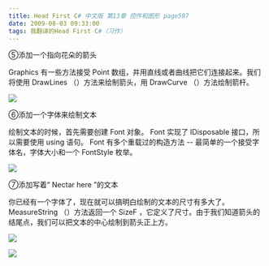 ```yaml
---
title: Head First C# 中文版 第13章 控件和图形 page597
date: 2009-08-03 09:33:00
tags: 我翻译的Head First C#（习作）
---
```

⑤添加一个指向花朵的箭头

  

Graphics  有一些方法接受  Point  数组，并用直线或者曲线把它们连接起来。我们将使用  DrawLines  （）方法来绘制箭头，用
DrawCurve  （）方法绘制箭杆。

  

![](https://p-blog.csdn.net/images/p_blog_csdn_net/cuipengfei1/EntryImages/20090803/2009-08-03_09-16-48.jpg)

⑥添加一个字体来绘制文本

  

绘制文本的时候，首先需要创建  Font  对象。  Font  实现了  IDisposable  接口，所以需要使用  using  语句。  Font
有多个重载过的构造方法  \--  最简单的一个接受字体名，字体大小和一个  FontStyle  枚举。

  

![](https://p-blog.csdn.net/images/p_blog_csdn_net/cuipengfei1/EntryImages/20090803/2009-08-03_09-23-50.jpg)

⑦添加写着“  Nectar here  ”的文本

  

你已经有一个字体了，现在就可以搞明白绘制的文本的尺寸有多大了。  MeasureString  （）方法返回一个  SizeF
，它定义了尺寸。由于我们知道箭头的结尾点，我们可以把文本的中心绘制到箭头正上方。

  

![](https://p-blog.csdn.net/images/p_blog_csdn_net/cuipengfei1/EntryImages/20090803/2009-08-03_09-30-11.jpg)

![](https://p-blog.csdn.net/images/p_blog_csdn_net/cuipengfei1/EntryImages/20090803/2009-08-03_09-31-16.jpg)



